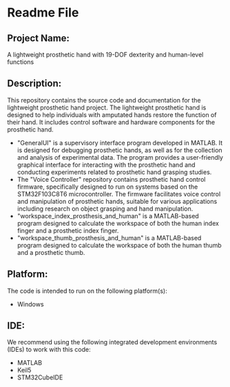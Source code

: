 # Readme File
## Project Name:
A lightweight prosthetic hand with 19-DOF dexterity and human-level functions

## Description:
This repository contains the source code and documentation for the lightweight prosthetic hand project. The lightweight prosthetic hand is designed to help individuals with amputated hands restore the function of their hand. It includes control software and hardware components for the prosthetic hand.
- "GeneralUI" is a supervisory interface program developed in MATLAB. It is designed for debugging prosthetic hands, as well as for the collection and analysis of experimental data. The program provides a user-friendly graphical interface for interacting with the prosthetic hand and conducting experiments related to prosthetic hand grasping studies.
- The "Voice Controller" repository contains prosthetic hand control firmware, specifically designed to run on systems based on the STM32F103C8T6 microcontroller. The firmware facilitates voice control and manipulation of prosthetic hands, suitable for various applications including research on object grasping and hand manipulation.
- "workspace_index_prosthesis_and_human"  is a MATLAB-based program designed to calculate the workspace of both the human index finger and a prosthetic index finger.
- "workspace_thumb_prosthesis_and_human" is a MATLAB-based program designed to calculate the workspace of both the human thumb and a prosthetic thumb.

## Platform:
The code is intended to run on the following platform(s):
- Windows

## IDE:
We recommend using the following integrated development environments (IDEs) to work with this code:
- MATLAB
- Keil5
- STM32CubeIDE
